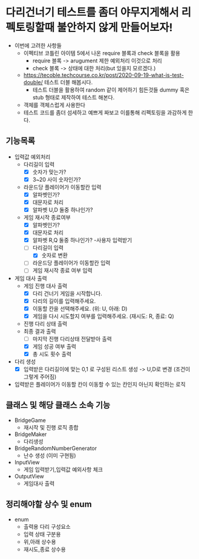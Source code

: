 # 다리건너기 테스트를 좀더 야무지게해서 리펙토링할때 불안하지 않게 만들어보자!
- 이번에 고려한 사항들
  - 이펙티브 코틀린 아이템 5에서 나온 require 블록과 check 블록을 활용
    - require 블록 -> arugument 제한 예외처리 이것으로 처리
    - check 블록 -> 상태에 대한 처리(but 있을지 모르겠다.)
  - https://tecoble.techcourse.co.kr/post/2020-09-19-what-is-test-double/ 테스트 더블 해봅시다. 
    - 테스트 더블을 활용하여 random 같이 제어하기 힘든것들 dummy 혹은 stub 형태로 제작하여 테스트 해본다.
  - 객체를 객체스럽게 사용한다 
  - 테스트 코드를 좀더 섬세하고 예쁘게 짜보고 이를통해 리펙토링을 과감하게 한다.



## 기능목록
- 입력값 예외처리
  - 다리길이 입력
    - [x] 숫자가 맞는가?
    - [x] 3~20 사이 숫자인가?
  - 라운드당 플레이어가 이동할칸 입력
    - [x] 알파벳인가?
    - [x] 대문자로 처리
    - [x] 알파벳 U,D 둘중 하나인가? 
  - 게임 재시작 종료여부 
    - [x] 알파벳인가?
    - [x] 대문자로 처리
    - [x] 알파벳 R,Q 둘중 하나인가? 
-사용자 입력받기
    - [ ] 다리길이 입력
      - [x] 숫자로 변환
    - [ ] 라운드당 플레이어가 이동할칸 입력
    - [ ] 게임 재시작 종료 여부 입력 
- 게임 대사 출력
  - 게임 진행 대사 출력 
    - [x] 다리 건너기 게임을 시작합니다.
    - [x] 다리의 길이를 입력해주세요. 
    - [x] 이동할 칸을 선택해주세요. (위: U, 아래: D)
    - [x] 게임을 다시 시도할지 여부를 입력해주세요. (재시도: R, 종료: Q)
  - 진행 다리 상태 출력
  - 최종 결과 출력
    - [ ] 마지막 진행 다리상태 전달받아 출력
    - [x] 게임 성공 여부 출력
    - [x] 총 시도 횟수 출력
- 다리 생성
  - [x] 입력받은 다리길이에 맞는 0,1 로 구성된 리스트 생성 -> U,D로 변경 (조건이 그렇게 주어짐)
- 입력받은 플레이어가 이동할 칸이 이동할 수 있는 칸인지 아닌지 확인하는 로직




## 클래스 및 해당 클래스 소속 기능
- BridgeGame
  - 재시작 및 진행 로직 종합
- BridgeMaker
  - 다리생성
- BridgeRandomNumberGenerator
  - 난수 생성 (이미 구현됨)
- InputView
  - 게임 입력받기,입력값 예외사항 체크
- OutputView
  - 게임대사 출력
## 정리해야할 상수 및 enum
- enum
  - 출력용 다리 구성요소
  - 입력 상태 구분용 
  - 위,아래 상수용
  - 재시도,종료 상수용
